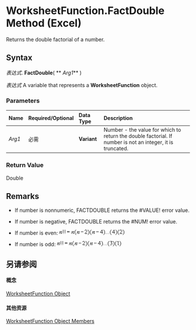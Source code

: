 
# WorksheetFunction.FactDouble Method (Excel)

Returns the double factorial of a number.


## Syntax

 _表达式_. **FactDouble**( ** _Arg1_** )

 _表达式_ A variable that represents a **WorksheetFunction** object.


### Parameters



|**Name**|**Required/Optional**|**Data Type**|**Description**|
|:-----|:-----|:-----|:-----|
| _Arg1_|必需|**Variant**|Number - the value for which to return the double factorial. If number is not an integer, it is truncated.|

### Return Value

Double


## Remarks




- If number is nonnumeric, FACTDOUBLE returns the #VALUE! error value.
    
- If number is negative, FACTDOUBLE returns the #NUM! error value.
    
- If number is even:
![](images/awffdbl1_ZA06051139.gif)


    
- If number is odd:
![](images/awffdbl2_ZA06051140.gif)


    

## 另请参阅


#### 概念


[WorksheetFunction Object](7b1d5639-363d-632c-2cf0-2232562646b6.md)
#### 其他资源


[WorksheetFunction Object Members](http://msdn.microsoft.com/library/6811ca87-4b53-0bff-88c9-30bf7497879a%28Office.15%29.aspx)